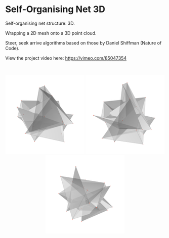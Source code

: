 # Self-Organising Net 3D #

Self-organising net structure: 3D.

Wrapping a 2D mesh onto a 3D point cloud.

Steer, seek arrive algorithms based on those by Daniel Shiffman (Nature of Code).

View the project video here: https://vimeo.com/85047354

</br>
<p align="center">
  <img src="images/screenShot-01.png" width="250px"/>
  <img src="images/screenShot-02.png" width="250px"/>
  <img src="images/screenShot-03.png" width="250px"/>
</p>

